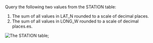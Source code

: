 Query the following two values from the STATION table:

1. The sum of all values in LAT_N rounded to a scale of  decimal places.
2. The sum of all values in LONG_W rounded to a scale of  decimal places.es.

![The STATION table](https://s3.amazonaws.com/hr-challenge-images/9336/1449345840-5f0a551030-Station.jpg);
